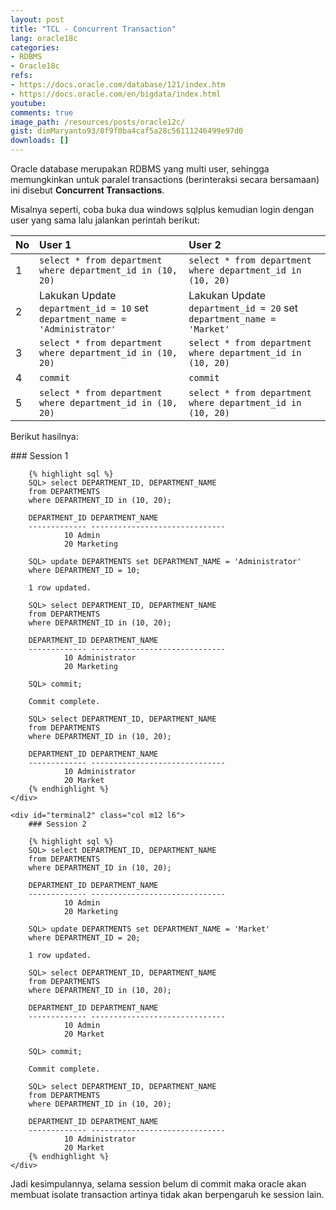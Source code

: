 ```yaml
---
layout: post
title: "TCL - Concurrent Transaction"
lang: oracle18c
categories:
- RDBMS
- Oracle18c
refs: 
- https://docs.oracle.com/database/121/index.htm
- https://docs.oracle.com/en/bigdata/index.html
youtube: 
comments: true
image_path: /resources/posts/oracle12c/
gist: dimMaryanto93/8f9f0ba4caf5a28c56111246499e97d0
downloads: []
---
```


Oracle database merupakan RDBMS yang multi user, sehingga memungkinkan untuk paralel transactions (berinteraksi secara bersamaan) ini disebut **Concurrent Transactions**.

Misalnya seperti, coba buka dua windows sqlplus kemudian login dengan user yang sama lalu jalankan perintah berikut:

| No    | User 1   | User 2 |
| :---  | :---     | :---   |
| 1     | `select * from department where department_id in (10, 20)`| `select * from department where department_id in (10, 20)` |
| 2     | Lakukan Update `department_id = 10` set `department_name = 'Administrator'`| Lakukan Update `department_id = 20` set `department_name = 'Market'` |
| 3     | `select * from department where department_id in (10, 20)`| `select * from department where department_id in (10, 20)` |
| 4     | `commit`| `commit` |
| 5     | `select * from department where department_id in (10, 20)`| `select * from department where department_id in (10, 20)` |

Berikut hasilnya:

<div>
    <div id="termina1" class="col m12 l6">
        ### Session 1

        {% highlight sql %}
        SQL> select DEPARTMENT_ID, DEPARTMENT_NAME
        from DEPARTMENTS
        where DEPARTMENT_ID in (10, 20);

        DEPARTMENT_ID DEPARTMENT_NAME
        ------------- ------------------------------
                10 Admin
                20 Marketing

        SQL> update DEPARTMENTS set DEPARTMENT_NAME = 'Administrator'
        where DEPARTMENT_ID = 10;

        1 row updated.

        SQL> select DEPARTMENT_ID, DEPARTMENT_NAME
        from DEPARTMENTS
        where DEPARTMENT_ID in (10, 20);

        DEPARTMENT_ID DEPARTMENT_NAME
        ------------- ------------------------------
                10 Administrator
                20 Marketing

        SQL> commit;

        Commit complete.

        SQL> select DEPARTMENT_ID, DEPARTMENT_NAME
        from DEPARTMENTS
        where DEPARTMENT_ID in (10, 20);

        DEPARTMENT_ID DEPARTMENT_NAME
        ------------- ------------------------------
                10 Administrator
                20 Market
        {% endhighlight %}
    </div>

    <div id="terminal2" class="col m12 l6">
        ### Session 2

        {% highlight sql %}
        SQL> select DEPARTMENT_ID, DEPARTMENT_NAME
        from DEPARTMENTS
        where DEPARTMENT_ID in (10, 20);

        DEPARTMENT_ID DEPARTMENT_NAME
        ------------- ------------------------------
                10 Admin
                20 Marketing

        SQL> update DEPARTMENTS set DEPARTMENT_NAME = 'Market'
        where DEPARTMENT_ID = 20;

        1 row updated.

        SQL> select DEPARTMENT_ID, DEPARTMENT_NAME
        from DEPARTMENTS
        where DEPARTMENT_ID in (10, 20);

        DEPARTMENT_ID DEPARTMENT_NAME
        ------------- ------------------------------
                10 Admin
                20 Market

        SQL> commit;

        Commit complete.

        SQL> select DEPARTMENT_ID, DEPARTMENT_NAME
        from DEPARTMENTS
        where DEPARTMENT_ID in (10, 20);

        DEPARTMENT_ID DEPARTMENT_NAME
        ------------- ------------------------------
                10 Administrator
                20 Market
        {% endhighlight %}
    </div>
</div>

Jadi kesimpulannya, selama session belum di commit maka oracle akan membuat isolate transaction artinya tidak akan berpengaruh ke session lain.

